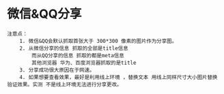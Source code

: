 # 微信&QQ分享
    注意点：
        1. 微信&QQ会默认抓取首张大于 300*300 像素的图片作为分享图。
        2. 从微信分享的信息 抓取的全部是title信息
            而从QQ分享的信息 抓取的都是meta信息
            其他浏览器 华为、百度浏览器抓取的是title
        3. 分享成功很大原因在于网速。
        4. 如果想要查看效果，最好是利用线上环境 ，替换文本 用线上同样尺寸大小图片替换验证效果。实测 不是线上环境无法进行分享更改。